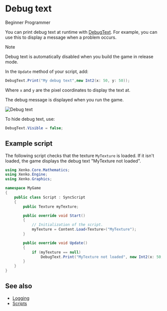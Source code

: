 # Debug text

<span class="label label-doc-level">Beginner</span>
<span class="label label-doc-audience">Programmer</span>

You can print debug text at runtime with [DebugText](xref:Xenko.Engine.ScriptComponent.DebugText). For example, you can use this to display a message when a problem occurs.

>[!Note]
>Debug text is automatically disabled when you build the game in release mode.

In the `Update` method of your script, add:

```cs
DebugText.Print("My debug text",new Int2(x: 50, y: 50));
```

Where `x` and `y` are the pixel coordinates to display the text at.

The debug message is displayed when you run the game.

![Debug text](media/my-debug-text.jpg)

To hide debug text, use:

```cs
DebugText.Visible = false;
```

## Example script

The following script checks that the texture `MyTexture` is loaded. If it isn't loaded, the game displays the debug text "MyTexture not loaded".

```cs
using Xenko.Core.Mathematics;
using Xenko.Engine;
using Xenko.Graphics;

namespace MyGame
{
    public class Script : SyncScript
    {
		public Texture myTexture;

        public override void Start()
        {
            // Initialization of the script.
            myTexture = Content.Load<Texture>("MyTexture");
        }

        public override void Update()
        {
			if (myTexture == null)
                DebugText.Print("MyTexture not loaded", new Int2(x: 50, y: 50));
        }
    }
}
```

## See also

* [Logging](logging.md)
* [Scripts](../scripts/index.md)